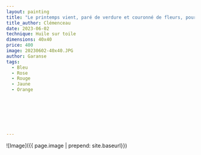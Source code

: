 ```yaml
---
layout: painting
title: "Le printemps vient, paré de verdure et couronné de fleurs, pour le grand rite de l’amour."    
title_author: Clémenceau  
date: 2023-06-02
technique: Huile sur toile
dimensions: 40x40
price: 400
image: 20230602-40x40.JPG
author: Garanse
tags:
  - Bleu
  - Rose
  - Rouge
  - Jaune
  - Orange
  
  
  
 
  
  
  
---
```

![Image]({{ page.image | prepend: site.baseurl}})

